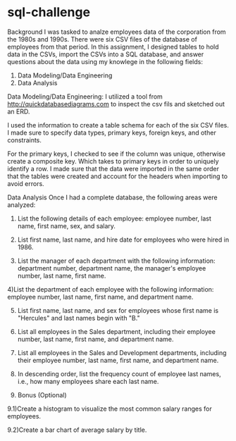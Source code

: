 # sql-challenge
Background
I was tasked to analze employees data of the corporation from the 1980s and 1990s. There were six CSV files of the database of employees from that period.
In this assignment, I designed tables to hold data in the CSVs, import the CSVs into a SQL database, and answer questions about the data using my knowlege in the following fields:
1) Data Modeling/Data Engineering
2) Data Analysis


Data Modeling/Data Engineering:
I utilized a tool from http://quickdatabasediagrams.com to inspect the csv fils and sketched out an ERD.

I used the information to create a table schema for each of the six CSV files. I made sure to specify data types, primary keys, foreign keys, and other constraints.

For the primary keys, I checked to see if the column was unique, otherwise create a composite key. Which takes to primary keys in order to uniquely identify a row.  I made sure that the data were imported in the same order that the tables were created and account for the headers when importing to avoid errors.

Data Analysis
Once I had a complete database, the following areas were analyzed:


1) List the following details of each employee: employee number, last name, first name, sex, and salary.


2) List first name, last name, and hire date for employees who were hired in 1986.


3) List the manager of each department with the following information: department number, department name, the manager's employee number, last name, first name.


4)List the department of each employee with the following information: employee number, last name, first name, and department name.


5) List first name, last name, and sex for employees whose first name is "Hercules" and last names begin with "B."


6) List all employees in the Sales department, including their employee number, last name, first name, and department name.


7) List all employees in the Sales and Development departments, including their employee number, last name, first name, and department name.


8) In descending order, list the frequency count of employee last names, i.e., how many employees share each last name.



9) Bonus (Optional)


9.1)Create a histogram to visualize the most common salary ranges for employees.


9.2)Create a bar chart of average salary by title.